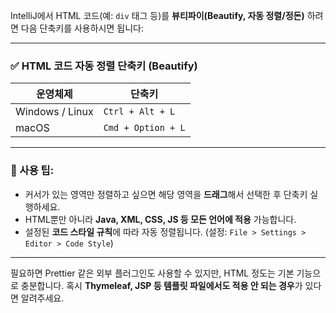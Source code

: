 IntelliJ에서 HTML 코드(예: `div` 태그 등)를 **뷰티파이(Beautify, 자동 정렬/정돈)** 하려면 다음 단축키를 사용하시면 됩니다:

---

### ✅ HTML 코드 자동 정렬 단축키 (Beautify)

| 운영체제            | 단축키                |
| --------------- | ------------------ |
| Windows / Linux | `Ctrl + Alt + L`   |
| macOS           | `Cmd + Option + L` |

---

### 📌 사용 팁:

* 커서가 있는 영역만 정렬하고 싶으면 해당 영역을 **드래그**해서 선택한 후 단축키 실행하세요.
* HTML뿐만 아니라 **Java, XML, CSS, JS 등 모든 언어에 적용** 가능합니다.
* 설정된 **코드 스타일 규칙**에 따라 자동 정렬됩니다. (설정: `File > Settings > Editor > Code Style`)

---

필요하면 Prettier 같은 외부 플러그인도 사용할 수 있지만, HTML 정도는 기본 기능으로 충분합니다.
혹시 **Thymeleaf, JSP 등 템플릿 파일에서도 적용 안 되는 경우**가 있다면 알려주세요.
